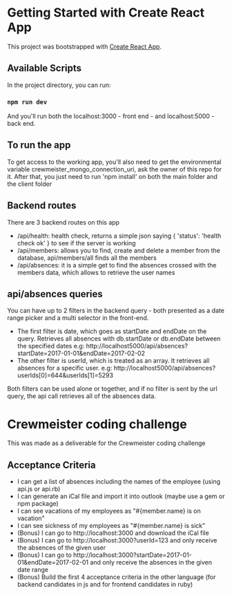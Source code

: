 # Getting Started with Create React App

This project was bootstrapped with [Create React App](https://github.com/facebook/create-react-app).

## Available Scripts

In the project directory, you can run:

### `npm run dev` 

And you'll run both the localhost:3000 - front end - and localhost:5000 - back end.

## To run the app
To get access to the working app, you'll also need to get the environmental variable crewmeister_mongo_connection_uri, ask the owner of this repo for it.
After that, you just need to run 'npm install' on both the main folder and the client folder

## Backend routes
There are 3 backend routes on this app
 - /api/health: health check, returns a simple json saying { 'status': 'health check ok' } to see if the server is working
 - /api/members: allows you to find, create and delete a member from the database, api/members/all finds all the members
 - /api/absences: it is a simple get to find the absences crossed with the members data, which allows to retrieve the user names

## api/absences queries
You can have up to 2 filters in the backend query - both presented as a date range picker and a multi selector in the front-end.
 - The first filter is date, which goes as startDate and endDate on the query. Retrieves all absences with db.startDate or db.endDate between the specified dates
e.g: http://localhost5000/api/absences?startDate=2017-01-01&endDate=2017-02-02
 - The other filter is userId, which is treated as an array. It retrieves all absences for a specific user.
e.g: http://localhost5000/api/absences?userIds[0]=644&userIds[1]=5293

Both filters can be used alone or together, and if no filter is sent by the url query, the api call retrieves all of the absences data. 

# Crewmeister coding challenge 

This was made as a deliverable for the Crewmeister coding challenge

## Acceptance Criteria

- I can get a list of absences including the names of the employee (using api.js or api.rb)
- I can generate an iCal file and import it into outlook (maybe use a gem or npm package)
- I can see vacations of my employees as "#{member.name} is on vacation" 
- I can see sickness of my employees as "#{member.name} is sick" 
- (Bonus) I can go to http://localhost:3000 and download the iCal file
- (Bonus) I can go to http://localhost:3000?userId=123 and only receive the absences of the given user
- (Bonus) I can go to http://localhost:3000?startDate=2017-01-01&endDate=2017-02-01 and only receive the absences in the given date range
- (Bonus) Build the first 4 acceptance criteria in the other language (for backend candidates in js and for frontend candidates in ruby)
